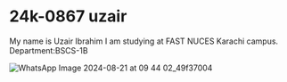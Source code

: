 # 24k-0867 uzair
My name is Uzair Ibrahim
I am studying at FAST NUCES Karachi campus.
Department:BSCS-1B

![WhatsApp Image 2024-08-21 at 09 44 02_49f37004](https://github.com/user-attachments/assets/c1c80634-c216-4046-9166-d3804381b4d4)
